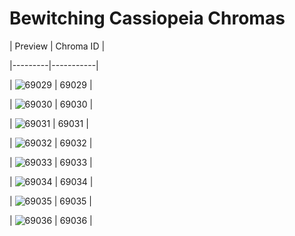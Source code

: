 # Bewitching Cassiopeia Chromas


| Preview | Chroma ID |

|---------|-----------|

| ![69029](https://raw.communitydragon.org/latest/plugins/rcp-be-lol-game-data/global/default/v1/champion-chroma-images/69/69029.png) | 69029 |

| ![69030](https://raw.communitydragon.org/latest/plugins/rcp-be-lol-game-data/global/default/v1/champion-chroma-images/69/69030.png) | 69030 |

| ![69031](https://raw.communitydragon.org/latest/plugins/rcp-be-lol-game-data/global/default/v1/champion-chroma-images/69/69031.png) | 69031 |

| ![69032](https://raw.communitydragon.org/latest/plugins/rcp-be-lol-game-data/global/default/v1/champion-chroma-images/69/69032.png) | 69032 |

| ![69033](https://raw.communitydragon.org/latest/plugins/rcp-be-lol-game-data/global/default/v1/champion-chroma-images/69/69033.png) | 69033 |

| ![69034](https://raw.communitydragon.org/latest/plugins/rcp-be-lol-game-data/global/default/v1/champion-chroma-images/69/69034.png) | 69034 |

| ![69035](https://raw.communitydragon.org/latest/plugins/rcp-be-lol-game-data/global/default/v1/champion-chroma-images/69/69035.png) | 69035 |

| ![69036](https://raw.communitydragon.org/latest/plugins/rcp-be-lol-game-data/global/default/v1/champion-chroma-images/69/69036.png) | 69036 |